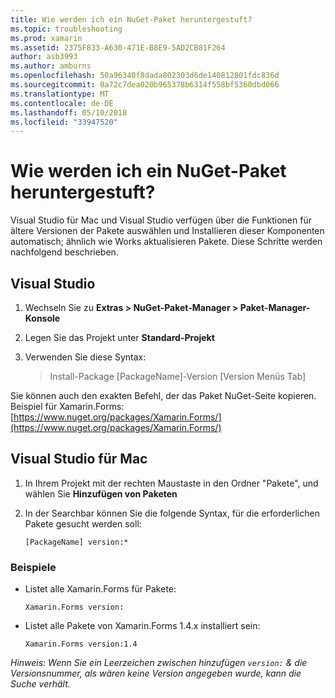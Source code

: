 ```yaml
---
title: Wie werden ich ein NuGet-Paket heruntergestuft?
ms.topic: troubleshooting
ms.prod: xamarin
ms.assetid: 2375F833-A630-471E-B8E9-5AD2CB81F264
author: asb3993
ms.author: amburns
ms.openlocfilehash: 50a96340f8dada802303d6de140812801fdc836d
ms.sourcegitcommit: 0a72c7dea020b965378b6314f558bf5360dbd066
ms.translationtype: MT
ms.contentlocale: de-DE
ms.lasthandoff: 05/10/2018
ms.locfileid: "33947520"
---
```

# <a name="how-do-i-downgrade-a-nuget-package"></a>Wie werden ich ein NuGet-Paket heruntergestuft?

Visual Studio für Mac und Visual Studio verfügen über die Funktionen für ältere Versionen der Pakete auswählen und Installieren dieser Komponenten automatisch; ähnlich wie Works aktualisieren Pakete. Diese Schritte werden nachfolgend beschrieben.

## <a name="visual-studio"></a>Visual Studio
1. Wechseln Sie zu **Extras > NuGet-Paket-Manager > Paket-Manager-Konsole**
2. Legen Sie das Projekt unter **Standard-Projekt**
3. Verwenden Sie diese Syntax:

    > Install-Package [PackageName]-Version [Version Menüs Tab]

Sie können auch den exakten Befehl, der das Paket NuGet-Seite kopieren. Beispiel für Xamarin.Forms: [https://www.nuget.org/packages/Xamarin.Forms/](https://www.nuget.org/packages/Xamarin.Forms/)

## <a name="visual-studio-for-mac"></a>Visual Studio für Mac
1. In Ihrem Projekt mit der rechten Maustaste in den Ordner "Pakete", und wählen Sie **Hinzufügen von Paketen**
2. In der Searchbar können Sie die folgende Syntax, für die erforderlichen Pakete gesucht werden soll:

    `[PackageName] version:*`

### <a name="examples"></a>Beispiele 
- Listet alle Xamarin.Forms für Pakete: 

    `Xamarin.Forms version:`
- Listet alle Pakete von Xamarin.Forms 1.4.x installiert sein: 

    `Xamarin.Forms version:1.4`

*Hinweis: Wenn Sie ein Leerzeichen zwischen hinzufügen `version:` & die Versionsnummer, als wären keine Version angegeben wurde, kann die Suche verhält.*

